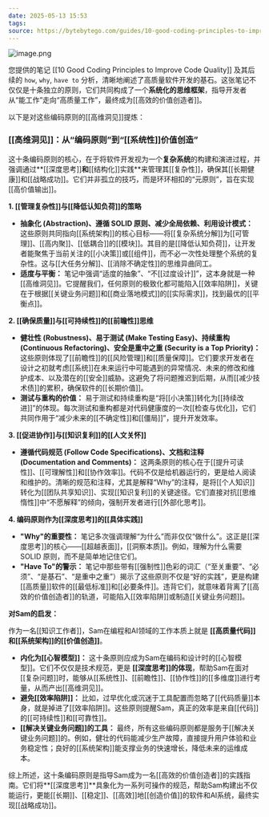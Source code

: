 ```yaml
---
date: 2025-05-13 15:53
tags: 
source: https://bytebytego.com/guides/10-good-coding-principles-to-improve-code-quality/
---
```


![image.png](https://cdn.jsdelivr.net/gh/duanbiao2000/BlogGallery@main/picutre/20250513155341162.png)

您提供的笔记 [[10 Good Coding Principles to Improve Code Quality]] 及其后续的 `how`, `why`, `have to` 分析，清晰地阐述了高质量软件开发的基石。这张笔记不仅仅是十条独立的原则，它们共同构成了一个**系统化的思维框架**，指导开发者从“能工作”走向“高质量工作”，最终成为[[高效的价值创造者]]。

以下是对这些编码原则的[[高维洞见]]提炼：

### [[高维洞见]]：从“编码原则”到“[[系统性]]价值创造”

这十条编码原则的核心，在于将软件开发视为一个**复杂系统**的构建和演进过程，并强调通过**[[深度思考]]**和**[[结构化]]实践**来管理其[[复杂性]]，确保其[[长期健康]]和[[战略成功]]。它们并非孤立的技巧，而是环环相扣的“元原则”，旨在实现[[高价值输出]]。

**1. [[管理复杂性]]与[[降低认知负荷]]的策略**
*   **抽象化 (Abstraction)、遵循 SOLID 原则、减少全局依赖、利用设计模式：** 这些原则共同指向[[系统架构]]的核心目标——将[[复杂系统分解]]为[[可管理]]、[[高内聚]]、[[低耦合]]的[[模块]]。其目的是[[降低认知负荷]]，让开发者能聚焦于当前关注的[[小决策]]或[[组件]]，而不必一次性处理整个系统的复杂性。这与[[大任务分解]]、[[消除不确定性]]的思维异曲同工。
*   **适度与平衡：** 笔记中强调“适度的抽象”、“不[[过度设计]]”，这本身就是一种[[高维洞见]]。它提醒我们，任何原则的极致化都可能陷入[[效率陷阱]]，关键在于根据[[关键业务问题]]和[[商业落地模式]]的[[实际需求]]，找到最优的[[平衡点]]。

**2. [[确保质量]]与[[可持续性]]的[[前瞻性]]思维**
*   **健壮性 (Robustness)、易于测试 (Make Testing Easy)、持续重构 (Continuous Refactoring)、安全是重中之重 (Security is a Top Priority)：** 这些原则体现了[[前瞻性]]的[[风险管理]]和[[质量保障]]。它们要求开发者在设计之初就考虑[[系统]]在未来运行中可能遇到的异常情况、未来的修改和维护成本、以及潜在的[[安全]]威胁。这避免了将问题推迟到后期，从而[[减少技术债]]的累积，确保软件的[[长期价值]]。
*   **测试与重构的价值：** 易于测试和持续重构是“将[[小决策]]转化为[[持续改进]]”的体现。每次测试和重构都是对代码健康度的一次[[检查与优化]]，它们共同作用于“减少未来的[[不确定性]]和[[僵局]]”，提升开发效率。

**3. [[促进协作]]与[[知识复利]]的[[人文关怀]]**
*   **遵循代码规范 (Follow Code Specifications)、文档和注释 (Documentation and Comments)：** 这两条原则的核心在于[[提升可读性]]、[[可理解性]]和[[协作效率]]。代码不仅是给机器运行的，更是给人阅读和维护的。清晰的规范和注释，尤其是解释“Why”的注释，是将[[个人知识]]转化为[[团队共享知识]]、实现[[知识复利]]的关键途径。它们直接对抗[[思维惰性]]中“不愿解释”的倾向，强制开发者进行[[外部化思考]]。

**4. 编码原则作为[[深度思考]]的[[具体实践]]**
*   **"Why"的重要性：** 笔记多次强调理解“为什么”而非仅仅“做什么”。这正是[[深度思考]]的核心——[[超越表面]]，[[洞察本质]]。例如，理解为什么需要 SOLID 原则，而不是简单地记住它们。
*   **"Have To"的警示：** 笔记中那些带有[[强制性]]色彩的词汇（“至关重要”、“必须”、“是基石”、“是重中之重”）揭示了这些原则不仅是“好的实践”，更是构建[[高质量]]软件的[[最低标准]]和[[必要条件]]。违背它们，就意味着背离了[[高效的价值创造者]]的轨道，可能陷入[[效率陷阱]]或制造[[关键业务问题]]。

**对Sam的启发：**

作为一名[[知识工作者]]，Sam在编程和AI领域的工作本质上就是 **[[高质量代码]]和[[系统架构]]的[[价值创造]]**。

*   **内化为[[心智模型]]：** 这十条原则应成为Sam在编码和设计时的[[心智模型]]。它们不仅仅是技术规范，更是 **[[深度思考]]的体现**，帮助Sam在面对[[复杂问题]]时，能够从[[系统性]]、[[前瞻性]]、[[协作性]]的[[多维度]]进行考量，从而产出[[高维洞见]]。
*   **避免[[效率陷阱]]：** 比如，过早优化或沉迷于工具配置而忽略了[[代码质量]]本身，就是掉进了[[效率陷阱]]。这些原则提醒Sam，真正的效率是来自[[代码]]的[[可持续性]]和[[可靠性]]。
*   **[[解决关键业务问题]]的工具：** 最终，所有这些编码原则都是服务于[[解决关键业务问题]]的。例如，健壮的代码能减少生产故障，直接提升用户体验和业务稳定性；良好的[[系统架构]]能支撑业务的快速增长，降低未来的运维成本。

综上所述，这十条编码原则是指导Sam成为一名[[高效的价值创造者]]的实践指南。它们将**[[深度思考]]**具象化为一系列可操作的规范，帮助Sam构建出不仅能运行，更能[[长期]]、[[稳定]]、[[高效]]地[[创造价值]]的软件和AI系统，最终实现[[战略成功]]。